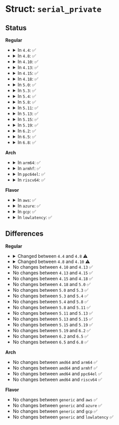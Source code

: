 # Struct: <code>serial_private</code>

## Status
<b>Regular</b>
<ul>
<li>
<details>
<summary>In <code>4.4</code>: ✅</summary>

```c
struct serial_private {
    struct pci_dev *dev;
    unsigned int nr;
    void * remapped_bar[6];
    struct pci_serial_quirk *quirk;
    int line[0];
};
```
</details>
</li>
<li>
<details>
<summary>In <code>4.8</code>: ✅</summary>

```c
struct serial_private {
    struct pci_dev *dev;
    unsigned int nr;
    struct pci_serial_quirk *quirk;
    int line[0];
};
```
</details>
</li>
<li>
<details>
<summary>In <code>4.10</code>: ✅</summary>

```c
struct serial_private {
    struct pci_dev *dev;
    unsigned int nr;
    struct pci_serial_quirk *quirk;
    const struct pciserial_board *board;
    int line[0];
};
```
</details>
</li>
<li>
<details>
<summary>In <code>4.13</code>: ✅</summary>

```c
struct serial_private {
    struct pci_dev *dev;
    unsigned int nr;
    struct pci_serial_quirk *quirk;
    const struct pciserial_board *board;
    int line[0];
};
```
</details>
</li>
<li>
<details>
<summary>In <code>4.15</code>: ✅</summary>

```c
struct serial_private {
    struct pci_dev *dev;
    unsigned int nr;
    struct pci_serial_quirk *quirk;
    const struct pciserial_board *board;
    int line[0];
};
```
</details>
</li>
<li>
<details>
<summary>In <code>4.18</code>: ✅</summary>

```c
struct serial_private {
    struct pci_dev *dev;
    unsigned int nr;
    struct pci_serial_quirk *quirk;
    const struct pciserial_board *board;
    int line[0];
};
```
</details>
</li>
<li>
<details>
<summary>In <code>5.0</code>: ✅</summary>

```c
struct serial_private {
    struct pci_dev *dev;
    unsigned int nr;
    struct pci_serial_quirk *quirk;
    const struct pciserial_board *board;
    int line[0];
};
```
</details>
</li>
<li>
<details>
<summary>In <code>5.3</code>: ✅</summary>

```c
struct serial_private {
    struct pci_dev *dev;
    unsigned int nr;
    struct pci_serial_quirk *quirk;
    const struct pciserial_board *board;
    int line[0];
};
```
</details>
</li>
<li>
<details>
<summary>In <code>5.4</code>: ✅</summary>

```c
struct serial_private {
    struct pci_dev *dev;
    unsigned int nr;
    struct pci_serial_quirk *quirk;
    const struct pciserial_board *board;
    int line[0];
};
```
</details>
</li>
<li>
<details>
<summary>In <code>5.8</code>: ✅</summary>

```c
struct serial_private {
    struct pci_dev *dev;
    unsigned int nr;
    struct pci_serial_quirk *quirk;
    const struct pciserial_board *board;
    int line[0];
};
```
</details>
</li>
<li>
<details>
<summary>In <code>5.11</code>: ✅</summary>

```c
struct serial_private {
    struct pci_dev *dev;
    unsigned int nr;
    struct pci_serial_quirk *quirk;
    const struct pciserial_board *board;
    int line[0];
};
```
</details>
</li>
<li>
<details>
<summary>In <code>5.13</code>: ✅</summary>

```c
struct serial_private {
    struct pci_dev *dev;
    unsigned int nr;
    struct pci_serial_quirk *quirk;
    const struct pciserial_board *board;
    int line[0];
};
```
</details>
</li>
<li>
<details>
<summary>In <code>5.15</code>: ✅</summary>

```c
struct serial_private {
    struct pci_dev *dev;
    unsigned int nr;
    struct pci_serial_quirk *quirk;
    const struct pciserial_board *board;
    int line[0];
};
```
</details>
</li>
<li>
<details>
<summary>In <code>5.19</code>: ✅</summary>

```c
struct serial_private {
    struct pci_dev *dev;
    unsigned int nr;
    struct pci_serial_quirk *quirk;
    const struct pciserial_board *board;
    int line[0];
};
```
</details>
</li>
<li>
<details>
<summary>In <code>6.2</code>: ✅</summary>

```c
struct serial_private {
    struct pci_dev *dev;
    unsigned int nr;
    struct pci_serial_quirk *quirk;
    const struct pciserial_board *board;
    int line[0];
};
```
</details>
</li>
<li>
<details>
<summary>In <code>6.5</code>: ✅</summary>

```c
struct serial_private {
    struct pci_dev *dev;
    unsigned int nr;
    struct pci_serial_quirk *quirk;
    const struct pciserial_board *board;
    int line[0];
};
```
</details>
</li>
<li>
<details>
<summary>In <code>6.8</code>: ✅</summary>

```c
struct serial_private {
    struct pci_dev *dev;
    unsigned int nr;
    struct pci_serial_quirk *quirk;
    const struct pciserial_board *board;
    int line[0];
};
```
</details>
</li>
</ul>
<b>Arch</b>
<ul>
<li>
<details>
<summary>In <code>arm64</code>: ✅</summary>

```c
struct serial_private {
    struct pci_dev *dev;
    unsigned int nr;
    struct pci_serial_quirk *quirk;
    const struct pciserial_board *board;
    int line[0];
};
```
</details>
</li>
<li>
<details>
<summary>In <code>armhf</code>: ✅</summary>

```c
struct serial_private {
    struct pci_dev *dev;
    unsigned int nr;
    struct pci_serial_quirk *quirk;
    const struct pciserial_board *board;
    int line[0];
};
```
</details>
</li>
<li>
<details>
<summary>In <code>ppc64el</code>: ✅</summary>

```c
struct serial_private {
    struct pci_dev *dev;
    unsigned int nr;
    struct pci_serial_quirk *quirk;
    const struct pciserial_board *board;
    int line[0];
};
```
</details>
</li>
<li>
<details>
<summary>In <code>riscv64</code>: ✅</summary>

```c
struct serial_private {
    struct pci_dev *dev;
    unsigned int nr;
    struct pci_serial_quirk *quirk;
    const struct pciserial_board *board;
    int line[0];
};
```
</details>
</li>
</ul>
<b>Flavor</b>
<ul>
<li>
<details>
<summary>In <code>aws</code>: ✅</summary>

```c
struct serial_private {
    struct pci_dev *dev;
    unsigned int nr;
    struct pci_serial_quirk *quirk;
    const struct pciserial_board *board;
    int line[0];
};
```
</details>
</li>
<li>
<details>
<summary>In <code>azure</code>: ✅</summary>

```c
struct serial_private {
    struct pci_dev *dev;
    unsigned int nr;
    struct pci_serial_quirk *quirk;
    const struct pciserial_board *board;
    int line[0];
};
```
</details>
</li>
<li>
<details>
<summary>In <code>gcp</code>: ✅</summary>

```c
struct serial_private {
    struct pci_dev *dev;
    unsigned int nr;
    struct pci_serial_quirk *quirk;
    const struct pciserial_board *board;
    int line[0];
};
```
</details>
</li>
<li>
<details>
<summary>In <code>lowlatency</code>: ✅</summary>

```c
struct serial_private {
    struct pci_dev *dev;
    unsigned int nr;
    struct pci_serial_quirk *quirk;
    const struct pciserial_board *board;
    int line[0];
};
```
</details>
</li>
</ul>

## Differences
<b>Regular</b>
<ul>
<li>
<details>
<summary>Changed between <code>4.4</code> and <code>4.8</code> ⚠️</summary>
<ul>
<li>
<b>Field removed. </b>
<code>void * remapped_bar[6]</code>
</li>
</ul>
</details>
</li>
<li>
<details>
<summary>Changed between <code>4.8</code> and <code>4.10</code> ⚠️</summary>
<ul>
<li>
<b>Field added. </b>
<code>const struct pciserial_board *board</code>
</li>
</ul>
</details>
</li>
<li>
No changes between <code>4.10</code> and <code>4.13</code> ✅
</li>
<li>
No changes between <code>4.13</code> and <code>4.15</code> ✅
</li>
<li>
No changes between <code>4.15</code> and <code>4.18</code> ✅
</li>
<li>
No changes between <code>4.18</code> and <code>5.0</code> ✅
</li>
<li>
No changes between <code>5.0</code> and <code>5.3</code> ✅
</li>
<li>
No changes between <code>5.3</code> and <code>5.4</code> ✅
</li>
<li>
No changes between <code>5.4</code> and <code>5.8</code> ✅
</li>
<li>
No changes between <code>5.8</code> and <code>5.11</code> ✅
</li>
<li>
No changes between <code>5.11</code> and <code>5.13</code> ✅
</li>
<li>
No changes between <code>5.13</code> and <code>5.15</code> ✅
</li>
<li>
No changes between <code>5.15</code> and <code>5.19</code> ✅
</li>
<li>
No changes between <code>5.19</code> and <code>6.2</code> ✅
</li>
<li>
No changes between <code>6.2</code> and <code>6.5</code> ✅
</li>
<li>
No changes between <code>6.5</code> and <code>6.8</code> ✅
</li>
</ul>
<b>Arch</b>
<ul>
<li>
No changes between <code>amd64</code> and <code>arm64</code> ✅
</li>
<li>
No changes between <code>amd64</code> and <code>armhf</code> ✅
</li>
<li>
No changes between <code>amd64</code> and <code>ppc64el</code> ✅
</li>
<li>
No changes between <code>amd64</code> and <code>riscv64</code> ✅
</li>
</ul>
<b>Flavor</b>
<ul>
<li>
No changes between <code>generic</code> and <code>aws</code> ✅
</li>
<li>
No changes between <code>generic</code> and <code>azure</code> ✅
</li>
<li>
No changes between <code>generic</code> and <code>gcp</code> ✅
</li>
<li>
No changes between <code>generic</code> and <code>lowlatency</code> ✅
</li>
</ul>
